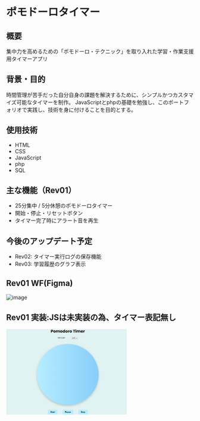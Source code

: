 # ポモドーロタイマー

## 概要
集中力を高めるための「ポモドーロ・テクニック」を取り入れた学習・作業支援用タイマーアプリ

## 背景・目的
時間管理が苦手だった自分自身の課題を解決するために、シンプルかつカスタマイズ可能なタイマーを制作。
JavaScriptとphpの基礎を勉強し、このポートフォリオで実践し、技術を身に付けることを目的とする。

## 使用技術
- HTML
- CSS
- JavaScript
- php
- SQL

## 主な機能（Rev01）
- 25分集中 / 5分休憩のポモドーロタイマー
- 開始・停止・リセットボタン
- タイマー完了時にアラート音を再生

## 今後のアップデート予定
- Rev02: タイマー実行ログの保存機能
- Rev03: 学習履歴のグラフ表示

## Rev01 WF(Figma)
<img width="324" height="230" alt="image" src="https://github.com/user-attachments/assets/aa9e41c8-da01-4b15-a696-27d5efad4d61" />

## Rev01 実装:JSは未実装の為、タイマー表記無し
<img src="Rev01.png" alt="タイマー未実装画面" width="324" height="230" />